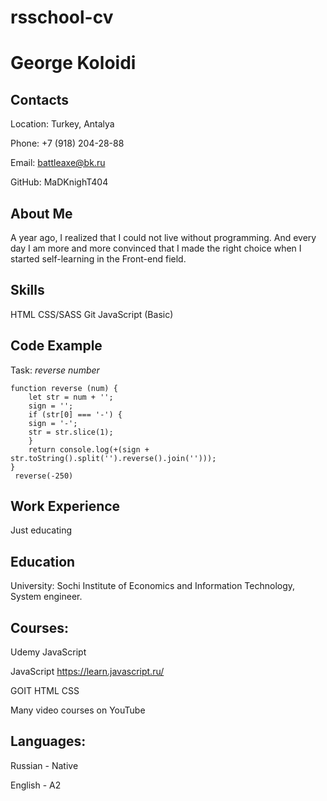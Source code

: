# rsschool-cv

# George Koloidi 



## Contacts


Location: Turkey, Antalya

Phone: +7 (918) 204-28-88

Email: battleaxe@bk.ru

GitHub: MaDKnighT404



## About Me

A year ago, I realized that I could not live without programming.
And every day I am more and more convinced that I made the right choice when I started self-learning in the Front-end field.

## Skills

HTML
CSS/SASS
Git
JavaScript (Basic)


## Code Example

Task: *reverse number*
```
function reverse (num) {
	let str = num + '';
	sign = '';
	if (str[0] === '-') {
	sign = '-';
	str = str.slice(1);
	}
	return console.log(+(sign + str.toString().split('').reverse().join('')));
}
 reverse(-250)
```
## Work Experience

Just educating

## Education

University: Sochi Institute of Economics and Information Technology, System engineer.

## Courses:

Udemy JavaScript

JavaScript https://learn.javascript.ru/

GOIT HTML CSS

Many video courses on YouTube

## Languages:

Russian - Native

English - A2 